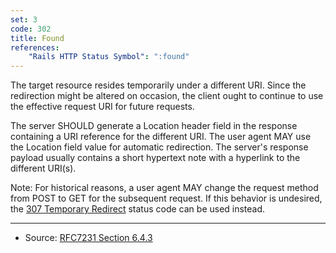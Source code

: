 ```yaml
---
set: 3
code: 302
title: Found
references:
    "Rails HTTP Status Symbol": ":found"
---
```


The target resource resides temporarily under a different URI. Since the
redirection might be altered on occasion, the client ought to continue to use
the effective request URI for future requests.

The server SHOULD generate a Location header field in the response containing a
URI reference for the different URI. The user agent MAY use the Location field
value for automatic redirection. The server's response payload usually contains
a short hypertext note with a hyperlink to the different URI(s).

Note: For historical reasons, a user agent MAY change the request method from
POST to GET for the subsequent request. If this behavior is undesired, the
[307 Temporary Redirect](/307) status code can be used instead.

---

* Source: [RFC7231 Section 6.4.3][1]

[1]: <http://tools.ietf.org/html/rfc7231#section-6.4.3>